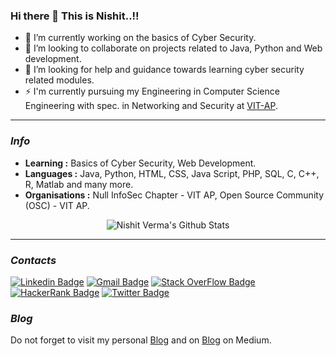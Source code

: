 ### Hi there 👋 This is Nishit..!!

<!--
**Nishit3479/Nishit3479** is a ✨ _special_ ✨ repository because its `README.md` (this file) appears on your GitHub profile.

- 😄 Pronouns: ...
-->
- 🔭 I’m currently working on the basics of Cyber Security.
- 🌱 I’m looking to collaborate on projects related to Java, Python and Web development. 
- 🤔 I’m looking for help and guidance towards learning cyber security related modules.
- ⚡ I'm currently pursuing my Engineering in Computer Science Engineering with spec. in Networking and Security at [VIT-AP](https://vitap.ac.in/).

---------------------------------------------------------------------------------------------------------------------------------------------------------------------------------
### <i>Info</i>

-  **Learning :** Basics of Cyber Security, Web Development.
-  **Languages :** Java, Python, HTML, CSS, Java Script, PHP, SQL, C, C++, R, Matlab and many more.
-  **Organisations :** Null InfoSec Chapter - VIT AP, Open Source Community (OSC) - VIT AP.
<p align="center">
  <img alt="Nishit Verma's Github Stats" src="https://github-readme-stats.vercel.app/api?username=Nishit3479&hide=contribs,prs&count_private=true&show_icons=true&theme=radical">
</p>

-----
### <i>Contacts</i>
[![Linkedin Badge](https://img.shields.io/badge/-NishitVerma-blue?style=flat-square&logo=Linkedin&logoColor=white&link=https://www.linkedin.com/in/nishit-verma-0bba911a5)](https://www.linkedin.com/in/nishit-verma-0bba911a5)  [![Gmail Badge](https://img.shields.io/badge/-NishitVerma-c14438?style=flat-square&logo=Gmail&logoColor=white&link=mailto:nishitverma1312@gmail.com)](mailto:nishitverma1312@gmail.com) [![Stack OverFlow Badge](https://img.shields.io/badge/-NishitVerma-black?style=flat-square&logo=Stack%20OverFlow&logoColor=Orange&link=https://stackoverflow.com/users/14736743/nishit-verma)](https://stackoverflow.com/users/14736743/nishit-verma) [![HackerRank Badge](https://img.shields.io/badge/-NishitVerma-black?style=flat-square&logo=HackerRank&logoColor=green&link=https://www.hackerrank.com/nishitverma1312)](https://www.hackerrank.com/nishitverma1312) [![Twitter Badge](https://img.shields.io/badge/-NishitVerma-black?style=flat-square&logo=Twitter&logoColor=blue&link=https://twitter.com/NishitVerma1312)](https://twitter.com/NishitVerma1312) 
 

### <i>Blog</i>
Do not forget to visit my personal [Blog](https://theblogsideweb.wordpress.com) and on [Blog](https://nishitverma1312.medium.com/what-is-maze-ransomware-1782ff2d7bd6) on Medium.
